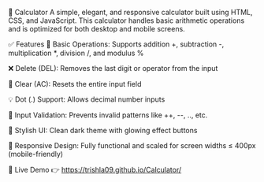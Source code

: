 🧮 Calculator 
A simple, elegant, and responsive calculator built using HTML, CSS, and JavaScript.
This calculator handles basic arithmetic operations and is optimized for both desktop and mobile screens.


✅ Features
🔢 Basic Operations: Supports addition +, subtraction -, multiplication *, division /, and modulus %

❌ Delete (DEL): Removes the last digit or operator from the input

🧼 Clear (AC): Resets the entire input field

💡 Dot (.) Support: Allows decimal number inputs

🚫 Input Validation: Prevents invalid patterns like ++, --, .., etc.

🎨 Stylish UI: Clean dark theme with glowing effect buttons

📱 Responsive Design: Fully functional and scaled for screen widths ≤ 400px (mobile-friendly)

🚀 Live Demo
👉 https://trishla09.github.io/Calculator/

